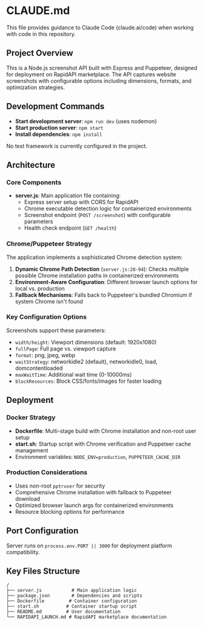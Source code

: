 # CLAUDE.md

This file provides guidance to Claude Code (claude.ai/code) when working with code in this repository.

## Project Overview

This is a Node.js screenshot API built with Express and Puppeteer, designed for deployment on RapidAPI marketplace. The API captures website screenshots with configurable options including dimensions, formats, and optimization strategies.

## Development Commands

- **Start development server**: `npm run dev` (uses nodemon)
- **Start production server**: `npm start`
- **Install dependencies**: `npm install`

No test framework is currently configured in the project.

## Architecture

### Core Components

- **server.js**: Main application file containing:
  - Express server setup with CORS for RapidAPI
  - Chrome executable detection logic for containerized environments
  - Screenshot endpoint (`POST /screenshot`) with configurable parameters
  - Health check endpoint (`GET /health`)

### Chrome/Puppeteer Strategy

The application implements a sophisticated Chrome detection system:

1. **Dynamic Chrome Path Detection** (`server.js:20-94`): Checks multiple possible Chrome installation paths in containerized environments
2. **Environment-Aware Configuration**: Different browser launch options for local vs. production
3. **Fallback Mechanisms**: Falls back to Puppeteer's bundled Chromium if system Chrome isn't found

### Key Configuration Options

Screenshots support these parameters:
- `width/height`: Viewport dimensions (default: 1920x1080)
- `fullPage`: Full page vs. viewport capture
- `format`: png, jpeg, webp
- `waitStrategy`: networkidle2 (default), networkidle0, load, domcontentloaded
- `maxWaitTime`: Additional wait time (0-10000ms)
- `blockResources`: Block CSS/fonts/images for faster loading

## Deployment

### Docker Strategy
- **Dockerfile**: Multi-stage build with Chrome installation and non-root user setup
- **start.sh**: Startup script with Chrome verification and Puppeteer cache management
- Environment variables: `NODE_ENV=production`, `PUPPETEER_CACHE_DIR`

### Production Considerations
- Uses non-root `pptruser` for security
- Comprehensive Chrome installation with fallback to Puppeteer download
- Optimized browser launch args for containerized environments
- Resource blocking options for performance

## Port Configuration

Server runs on `process.env.PORT || 3000` for deployment platform compatibility.

## Key Files Structure

```
/
├── server.js           # Main application logic
├── package.json        # Dependencies and scripts
├── Dockerfile         # Container configuration  
├── start.sh          # Container startup script
├── README.md         # User documentation
└── RAPIDAPI_LAUNCH.md # RapidAPI marketplace documentation
```